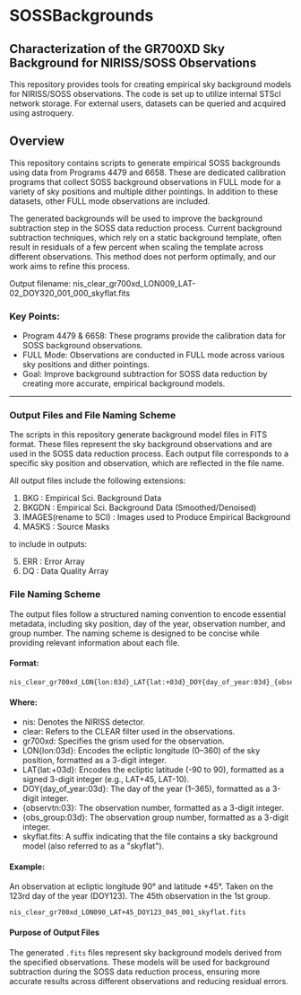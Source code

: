

# SOSSBackgrounds

## Characterization of the GR700XD Sky Background for NIRISS/SOSS Observations

This repository provides tools for creating empirical sky background models for NIRISS/SOSS observations. The code is set up to utilize internal STScI network storage. For external users, datasets can be queried and acquired using astroquery.

## Overview
This repository contains scripts to generate empirical SOSS backgrounds using data from Programs 4479 and 6658. These are dedicated calibration programs that collect SOSS background observations in FULL mode for a variety of sky positions and multiple dither pointings. In addition to these datasets, other FULL mode observations are included.

The generated backgrounds will be used to improve the background subtraction step in the SOSS data reduction process. Current background subtraction techniques, which rely on a static background template, often result in residuals of a few percent when scaling the template across different observations. This method does not perform optimally, and our work aims to refine this process.

Output filename: nis_clear_gr700xd_LON009_LAT-02_DOY320_001_000_skyflat.fits

### Key Points:
* Program 4479 & 6658: These programs provide the calibration data for SOSS background observations.
* FULL Mode: Observations are conducted in FULL mode across various sky positions and dither pointings.
* Goal: Improve background subtraction for SOSS data reduction by creating more accurate, empirical background models.


---

### Output Files and File Naming Scheme

The scripts in this repository generate background model files in FITS format. These files represent the sky background observations and are used in the SOSS data reduction process. Each output file corresponds to a specific sky position and observation, which are reflected in the file name.

All output files include the following extensions:

  1.  BKG    : Empirical Sci. Background Data
  2.  BKGDN  : Empirical Sci. Background Data (Smoothed/Denoised)
  3.  IMAGES(rename to SCI) : Images used to Produce Empirical Background   
  4.  MASKS  : Source Masks
  
to include in outputs:

  5.  ERR : Error Array 
  6.  DQ  : Data Quality Array 

### File Naming Scheme

The output files follow a structured naming convention to encode essential metadata, including sky position, day of the year, observation number, and group number. The naming scheme is designed to be concise while providing relevant information about each file.

#### Format:

```
nis_clear_gr700xd_LON{lon:03d}_LAT{lat:+03d}_DOY{day_of_year:03d}_{observtn:03}_{obs_group:03d}_skyflat.fits
```
#### Where:

* nis: Denotes the NIRISS detector.
* clear: Refers to the CLEAR filter used in the observations.
* gr700xd: Specifies the grism used for the observation.
* LON{lon:03d}: Encodes the ecliptic longitude (0–360) of the sky position, formatted as a 3-digit integer.
* LAT{lat:+03d}: Encodes the ecliptic latitude (-90 to 90), formatted as a signed 3-digit integer (e.g., LAT+45, LAT-10).
* DOY{day_of_year:03d}: The day of the year (1–365), formatted as a 3-digit integer.
* {observtn:03}: The observation number, formatted as a 3-digit integer.
* {obs_group:03d}: The observation group number, formatted as a 3-digit integer.
* skyflat.fits: A suffix indicating that the file contains a sky background model (also referred to as a "skyflat").

#### Example:

An observation at ecliptic longitude 90° and latitude +45°. Taken on the 123rd day of the year (DOY123). The 45th observation in the 1st group. 
```
nis_clear_gr700xd_LON090_LAT+45_DOY123_045_001_skyflat.fits
```


#### Purpose of Output Files

The generated `.fits` files represent sky background models derived from the specified observations. These models will be used for background subtraction during the SOSS data reduction process, ensuring more accurate results across different observations and reducing residual errors.